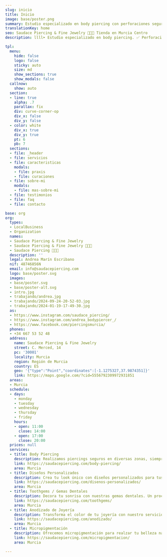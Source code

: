 ```yaml
---
slug: inicio
title: Inicio
image: base/poster.png
summary: Estudio especializado en body piercing con perforaciones seguras y joyería biocompatible en Murcia centro. Ofrecemos diseños personalizados y seguimiento post-perforación. También realizamos toothgems, anodizado de joyería y micropigmentación.
translationKey: home
seo: Saudace Piercing & Fine Jewelry 🧷👂🏻 Tienda en Murcia Centro
description: llll➤ Estudio especializado en body piercing. ✅ Perforaciones Seguras, Joyería Biocompatible, Diseños Personalizados, Seguimiento, Toothgems, Anodizado...

tpl:
  menu:
    hide: false
    logo: false
    sticky: auto
    size: md
    show_sections: true
    show_modals: false
  callnow:
    show: auto
  section:
  - line: true
    alpha: .7
    parallax: fix
    div: curve-corner-op
    div_x: false
    div_y: false
  - color: white
    div_x: true
    div_y: true
    pt: 6
    pb: 7
  sections:
  - file: _header
  - file: servicios
  - file: caracteristicas
    modals:
    - file: praxis
    - file: curaciones
  - file: sobre-mi
    modals:
    - file: mas-sobre-mi
  - file: testimonios
  - file: faq
  - file: contacto

base: org
org:
  types:
  - LocalBusiness
  - Organization
  names:
  - Saudace Piercing & Fine Jewelry
  - Saudace Piercing & Fine Jewelry 🧷👂🏻
  - Saudace Piercing 🧷👂🏻
  description: ''
  legal: Andrea Marín Escribano
  nif: 48746856N
  email: info@saudacepiercing.com
  logo: base/poster.svg
  images:
  - base/poster.svg
  - base/poster-alt.svg
  - intro.jpg
  - trabajando/andrea.jpg
  - trabajando/2024-09-24-20-52-03.jpg
  - trabajando/2024-01-19-17-49-30.jpg
  as:
  - https://www.instagram.com/saudace_piercing/
  - https://www.instagram.com/andrea_bodypiercer_/
  - https://www.facebook.com/piercingsmurcia/
  phones:
  - +34 667 53 52 48
  address:
    name: Saudace Piercing & Fine Jewelry
    street: C. Merced, 14
    pc: '30001'
    locality: Murcia
    region: Región de Murcia
    country: ES
    geo: '{"type":"Point","coordinates":[-1.1275327,37.9874351]}'
    link: https://maps.google.com/?cid=5556792309972931851
  areas:
  - Murcia
  schedule:
  - days:
    - monday
    - tuesday
    - wednesday
    - thursday
    - friday
    hours:
    - open: 11:00
      close: 14:00
    - open: 17:00
      close: 20:00
  prices: null
  services:
  - title: Body Piercing
    description: Realizamos piercings seguros en diversas zonas, siempre con técnicas asépticas y joyería biocompatible.
    link: https://saudacepiercing.com/body-piercing/
    area: Murcia
  - title: Diseños Personalizados
    description: Crea tu look único con diseños personalizados para tus orejas, adaptados a tu estilo y personalidad.
    link: https://saudacepiercing.com/disenos-personalizados/
    area: Murcia
  - title: Toothgems / Gemas Dentales
    description: Decora tu sonrisa con nuestras gemas dentales. Un proceso indoloro y no invasivo que te da un toque especial.
    link: https://saudacepiercing.com/toothgems/
    area: Murcia
  - title: Anodizado de Joyería
    description: Transforma el color de tu joyería con nuestro servicio de anodizado, seguro y de alta calidad.
    link: https://saudacepiercing.com/anodizado/
    area: Murcia
  - title: Micropigmentación
    description: Ofrecemos micropigmentación para realzar tu belleza natural de forma duradera y personalizada.
    link: https://saudacepiercing.com/micropigmentacion/
    area: Murcia

---
```

